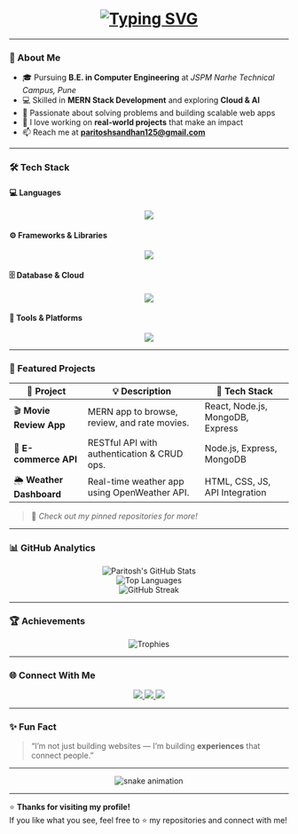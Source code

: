 <!-- 🌟 Animated & Professional GitHub Profile README for Paritosh Sandhan -->

<!-- Typing header -->
<h1 align="center">
  <a href="#">
    <img src="https://readme-typing-svg.herokuapp.com?font=JetBrains+Mono&weight=600&size=28&pause=1000&color=00BFFF&center=true&vCenter=true&width=500&lines=Hi+👋,+I'm+Paritosh+Sandhan;MERN+Stack+Developer;Cloud+and+AI+Enthusiast;Aspiring+Software+Engineer" alt="Typing SVG" />
  </a>
</h1>

---

### 🧭 About Me  
- 🎓 Pursuing **B.E. in Computer Engineering** at *JSPM Narhe Technical Campus, Pune*  
- 💻 Skilled in **MERN Stack Development** and exploring **Cloud & AI**  
- 🧠 Passionate about solving problems and building scalable web apps  
- 💬 I love working on **real-world projects** that make an impact  
- 📫 Reach me at **paritoshsandhan125@gmail.com**

---

### 🛠️ Tech Stack

#### 💻 Languages
<p align="center">
  <img src="https://skillicons.dev/icons?i=c,cpp,java,python,javascript,html,css" />
</p>

#### ⚙️ Frameworks & Libraries
<p align="center">
  <img src="https://skillicons.dev/icons?i=react,nodejs,express,tailwind,bootstrap" />
</p>

#### 🗄️ Database & Cloud
<p align="center">
  <img src="https://skillicons.dev/icons?i=mongodb,mysql,firebase" />
</p>

#### 🧰 Tools & Platforms
<p align="center">
  <img src="https://skillicons.dev/icons?i=git,github,vscode,postman,vercel,netlify,figma" />
</p>

---

### 🚀 Featured Projects
| 🔗 Project | 💡 Description | 🧠 Tech Stack |
|-------------|----------------|----------------|
| 🎬 **Movie Review App** | MERN app to browse, review, and rate movies. | React, Node.js, MongoDB, Express |
| 🛒 **E-commerce API** | RESTful API with authentication & CRUD ops. | Node.js, Express, MongoDB |
| 🌦️ **Weather Dashboard** | Real-time weather app using OpenWeather API. | HTML, CSS, JS, API Integration |

> 🌟 *Check out my pinned repositories for more!*

---

### 📊 GitHub Analytics
<div align="center">

![Paritosh's GitHub Stats](https://github-readme-stats.vercel.app/api?username=Paritosh125&show_icons=true&theme=tokyonight&hide_border=true&count_private=true)  
![Top Languages](https://github-readme-stats.vercel.app/api/top-langs/?username=Paritosh125&layout=compact&theme=tokyonight&hide_border=true)  
![GitHub Streak](https://github-readme-streak-stats.herokuapp.com/?user=Paritosh125&theme=tokyonight&hide_border=true)

</div>

---

### 🏆 Achievements
<p align="center">
  <img src="https://github-profile-trophy.vercel.app/?username=Paritosh125&theme=tokyonight&no-frame=true&margin-w=10&row=1" alt="Trophies" />
</p>

---

### 🌐 Connect With Me
<p align="center">
  <a href="https://linkedin.com/in/your-link" target="_blank">
    <img src="https://img.shields.io/badge/LinkedIn-0077B5?style=for-the-badge&logo=linkedin&logoColor=white"/>
  </a>
  <a href="mailto:paritoshsandhan125@gmail.com" target="_blank">
    <img src="https://img.shields.io/badge/Email-D14836?style=for-the-badge&logo=gmail&logoColor=white"/>
  </a>
  <a href="https://github.com/Paritosh125" target="_blank">
    <img src="https://img.shields.io/badge/GitHub-000?style=for-the-badge&logo=github&logoColor=white"/>
  </a>
</p>

---

### ✨ Fun Fact
> “I’m not just building websites — I’m building **experiences** that connect people.”

---

<div align="center">
  <img src="https://github.com/Paritosh125/Paritosh125/blob/output/github-contribution-grid-snake.svg" alt="snake animation" />
</div>

---

⭐ **Thanks for visiting my profile!**  
If you like what you see, feel free to ⭐ my repositories and connect with me!
